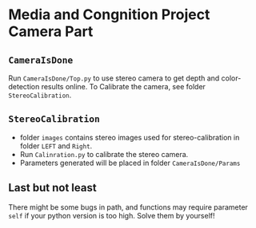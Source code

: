 # Media and Congnition Project Camera Part

## `CameraIsDone`
Run `CameraIsDone/Top.py` to use stereo camera to get depth and color-detection results online. To Calibrate the camera, see folder `StereoCalibration`.

## `StereoCalibration`
- folder `images` contains stereo images used for stereo-calibration in folder `LEFT` and `Right`.
- Run `Calinration.py` to calibrate the stereo camera.
- Parameters generated will be placed in folder `CameraIsDone/Params`

## Last but not least
There might be some bugs in path, and functions may require parameter `self` if your python version is too high. Solve them by yourself!